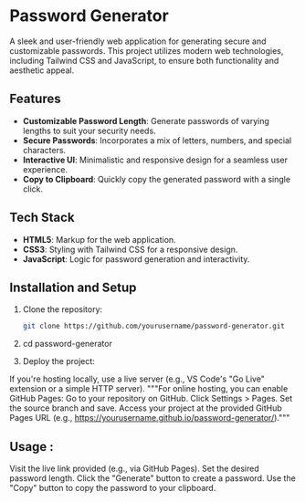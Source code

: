 # Password Generator

A sleek and user-friendly web application for generating secure and customizable passwords. This project utilizes modern web technologies, including Tailwind CSS and JavaScript, to ensure both functionality and aesthetic appeal.

## Features

- **Customizable Password Length**: Generate passwords of varying lengths to suit your security needs.
- **Secure Passwords**: Incorporates a mix of letters, numbers, and special characters.
- **Interactive UI**: Minimalistic and responsive design for a seamless user experience.
- **Copy to Clipboard**: Quickly copy the generated password with a single click.

## Tech Stack

- **HTML5**: Markup for the web application.
- **CSS3**: Styling with Tailwind CSS for a responsive design.
- **JavaScript**: Logic for password generation and interactivity.

## Installation and Setup

1. Clone the repository:
   ```bash
   git clone https://github.com/yourusername/password-generator.git

2. cd password-generator


3. Deploy the project:

If you're hosting locally, use a live server (e.g., VS Code's "Go Live" extension or a simple HTTP server).
"""For online hosting, you can enable GitHub Pages:
Go to your repository on GitHub.
Click Settings > Pages.
Set the source branch and save.
Access your project at the provided GitHub Pages URL (e.g., https://yourusername.github.io/password-generator/)."""

## Usage :
Visit the live link provided (e.g., via GitHub Pages).
Set the desired password length.
Click the "Generate" button to create a password.
Use the "Copy" button to copy the password to your clipboard.
